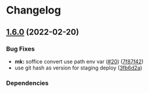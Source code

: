 # Changelog

## [1.6.0](https://github.com/vpctorr/DiscordBots/compare/discordbots-makepdf-v1.5.2...discordbots-makepdf-v1.6.0) (2022-02-20)


### Bug Fixes

* **mk:** soffice convert use path env var ([#20](https://github.com/vpctorr/DiscordBots/issues/20)) ([7f87f42](https://github.com/vpctorr/DiscordBots/commit/7f87f4263d8ed77532be600ae7d8a7d36182be84))
* use git hash as version for staging deploy ([3fb6d2a](https://github.com/vpctorr/DiscordBots/commit/3fb6d2abeb6d59d6542ba56506404789fd3d6696))


### Dependencies



